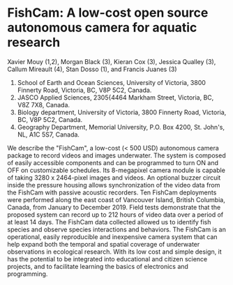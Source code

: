 # FishCam: A low-cost open source autonomous camera for aquatic research

Xavier Mouy (1,2), Morgan Black (3), Kieran Cox (3), Jessica Qualley (3), Callum Mireault (4), Stan Dosso (1), and Francis Juanes (3)

1. School of Earth and Ocean Sciences, University of Victoria, 3800 Finnerty Road, Victoria, BC, V8P 5C2, Canada.
2. JASCO Applied Sciences, 2305{4464 Markham Street, Victoria, BC, V8Z 7X8, Canada.
3. Biology department, University of Victoria, 3800 Finnerty Road, Victoria, BC, V8P 5C2, Canada.
4. Geography Department, Memorial University, P.O. Box 4200, St. John's, NL, A1C 5S7, Canada.

We describe the "FishCam", a low-cost (< 500 USD) autonomous camera package to record videos and images underwater. The system is composed of easily accessible components and can be programmed to turn ON and OFF on customizable schedules. Its 8-megapixel camera module is capable of taking 3280 x 2464-pixel images and videos. An optional buzzer circuit inside the pressure housing allows synchronization of the video data from the FishCam with passive acoustic recorders. Ten FishCam deployments were performed along the east coast of Vancouver Island, British Columbia, Canada, from January to December 2019. Field tests demonstrate that the proposed system can record up to 212 hours of video data over a period of at least 14 days. The FishCam data collected allowed us to identify fish species and observe species interactions and behaviors. The FishCam is an operational, easily reproducible and inexpensive camera system that can help expand both the temporal and spatial coverage of underwater observations in ecological research. With its low cost and simple design, it has the potential to be integrated into educational and citizen science projects, and to facilitate learning the basics of electronics and programming.
